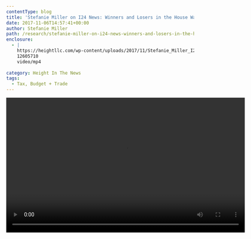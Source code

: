 ```yaml
---
contentType: blog
title: 'Stefanie Miller on I24 News: Winners and Losers in the House Ways and Means Committee Tax Plan'
date: 2017-11-06T14:57:41+00:00
author: Stefanie Miller
path: /research/stefanie-miller-on-i24-news-winners-and-losers-in-the-house-ways-and-means-committee-tax-plan/
enclosure:
  - |
    https://heightllc.com/wp-content/uploads/2017/11/Stefanie_Miller_I24_11_02_17-2.mp4
    12605710
    video/mp4
    
category: Height In The News
tags:
  - Tax, Budget + Trade
---
```

<div style="width: 640px;" class="wp-video">
  <!--[if lt IE 9]><![endif]--><video class="wp-video-shortcode" id="video-944-1" width="640" height="361" preload="metadata" controls="controls"><source type="video/mp4" src="https://heightllc.com/wp-content/uploads/2017/11/Stefanie_Miller_I24_11_02_17-2.mp4?_=1" />
  
  <a href="https://heightllc.com/wp-content/uploads/2017/11/Stefanie_Miller_I24_11_02_17-2.mp4">https://heightllc.com/wp-content/uploads/2017/11/Stefanie_Miller_I24_11_02_17-2.mp4</a></video>
</div>